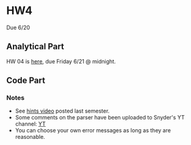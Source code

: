 # HW4
Due 6/20


## Analytical  Part

HW 04 is [here](http://www.cs.bu.edu/fac/snyder/cs320/Homeworks%20and%20Labs/Analytical%20Homeworks/hw04.pdf), due Friday 6/21 @ midnight.

## Code Part

### Notes
* See [hints video](https://www.youtube.com/watch?v=QUBUPId5WRQ&t=7s) posted last semester.
* Some comments on the parser have been uploaded to Snyder's YT channel: [YT](https://www.youtube.com/watch?v=Pc6Lz9MkWEU&t=14s) 
* You can choose your own error messages as long as they are reasonable.
